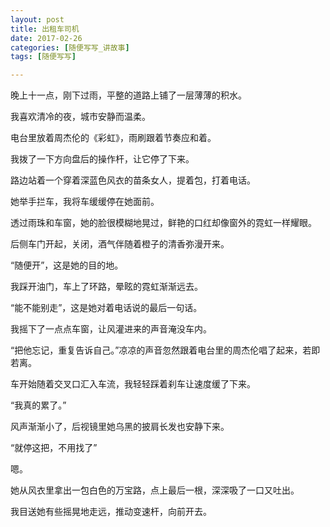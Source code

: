 ```yaml
---
layout: post
title: 出租车司机
date: 2017-02-26
categories: [随便写写_讲故事]
tags: [随便写写]

---
```


晚上十一点，刚下过雨，平整的道路上铺了一层薄薄的积水。

我喜欢清冷的夜，城市安静而温柔。

电台里放着周杰伦的《彩虹》，雨刷跟着节奏应和着。

我拨了一下方向盘后的操作杆，让它停了下来。

路边站着一个穿着深蓝色风衣的苗条女人，提着包，打着电话。

她举手拦车，我将车缓缓停在她面前。

透过雨珠和车窗，她的脸很模糊地晃过，鲜艳的口红却像窗外的霓虹一样耀眼。

后侧车门开起，关闭，酒气伴随着橙子的清香弥漫开来。

“随便开”，这是她的目的地。

我踩开油门，车上了环路，晕眩的霓虹渐渐远去。

“能不能别走”，这是她对着电话说的最后一句话。

我摇下了一点点车窗，让风灌进来的声音淹没车内。

“把他忘记，重复告诉自己。”凉凉的声音忽然跟着电台里的周杰伦唱了起来，若即若离。

车开始随着交叉口汇入车流，我轻轻踩着刹车让速度缓了下来。

“我真的累了。”

风声渐渐小了，后视镜里她乌黑的披肩长发也安静下来。

“就停这把，不用找了”

嗯。

她从风衣里拿出一包白色的万宝路，点上最后一根，深深吸了一口又吐出。

我目送她有些摇晃地走远，推动变速杆，向前开去。